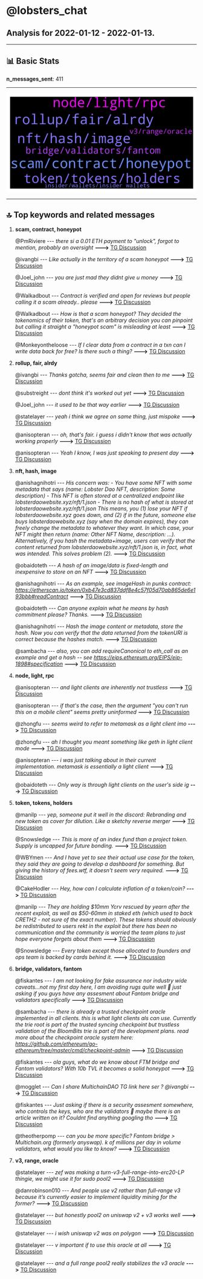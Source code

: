 # **@lobsters_chat**
 ## Analysis for **2022-01-12** - **2022-01-13**.

---

## 📊 **Basic Stats**

**n_messages_sent**: 411

---
![wordcloud](lobsters_chat_1Days_wordcloud.png)

---


## 🔝 **Top keywords and related messages**

1. **scam, contract, honeypot**

    @PmRiviere --- *there si a 0.01 ETH payment to "unlock", forgot to mention, probably an oversight* **--->** [TG Discussion](https://t.me/lobsters_chat/315166)

    @ivangbi --- *Like actually in the territory of a scam honeypot* **--->** [TG Discussion](https://t.me/lobsters_chat/315165)

    @Joel_john --- *you are just mad they didnt give u money* **--->** [TG Discussion](https://t.me/lobsters_chat/315188)

    @Walkadbout --- *Contract is verified and open for reviews but people calling it a scam already.. please* **--->** [TG Discussion](https://t.me/lobsters_chat/315168)

    @Walkadbout --- *How is that a scam honeypot? They decided the tokenomics of their token, that's an arbitrary decision you can pinpoint but calling it straight a "honeypot scam" is misleading at least* **--->** [TG Discussion](https://t.me/lobsters_chat/315177)

    @Monkeyontheloose --- *If I clear data from a contract in a txn can I write data back for free? Is there such a thing?* **--->** [TG Discussion](https://t.me/lobsters_chat/314930)

2. **rollup, fair, alrdy**

    @ivangbi --- *Thanks gotcha, seems fair and clean then to me* **--->** [TG Discussion](https://t.me/lobsters_chat/314898)

    @substreight --- *dont think it's worked out yet* **--->** [TG Discussion](https://t.me/lobsters_chat/314862)

    @Joel_john --- *it used to be that way earlier* **--->** [TG Discussion](https://t.me/lobsters_chat/315149)

    @statelayer --- *yeah i think we agree on same thing, just mispoke* **--->** [TG Discussion](https://t.me/lobsters_chat/314830)

    @anisopteran --- *oh, that's fair. i guess i didn't know that was actually working properly* **--->** [TG Discussion](https://t.me/lobsters_chat/314746)

    @anisopteran --- *Yeah I know, I was just speaking to present day* **--->** [TG Discussion](https://t.me/lobsters_chat/314755)

3. **nft, hash, image**

    @anishagnihotri --- *His concern was:  - You have some NFT with some metadata that says (name: Lobster Dao NFT, description: Some description) - This NFT is often stored at a centralized endpoint like lobsterdaowebsite.xyz/nft/1.json - There is no hash of what is stored at lobsterdaowebsite.xyz/nft/1.json  This means, you (1) lose your NFT if lobsterdaowebsite.xyz goes down, and (2) if in the future, someone else buys lobsterdaowebsite.xyz (say when the domain expires), they can freely change the metadata to whatever they want. In which case, your NFT might then return (name: Other NFT Name, description: ...).  Alternatively, if you hash the metadata+image, users can verify that the content returned from lobsterdaowebsite.xyz/nft/1.json is, in fact, what was intended. This solves problem (2).* **--->** [TG Discussion](https://t.me/lobsters_chat/314714)

    @obaidoteth --- *A hash of an image/data is fixed-length and inexpensive to store on an NFT* **--->** [TG Discussion](https://t.me/lobsters_chat/314749)

    @anishagnihotri --- *As an example, see imageHash in punks contract: https://etherscan.io/token/0xb47e3cd837ddf8e4c57f05d70ab865de6e193bbb#readContract* **--->** [TG Discussion](https://t.me/lobsters_chat/314711)

    @obaidoteth --- *Can anyone explain what he means by hash commitment please? Thanks.* **--->** [TG Discussion](https://t.me/lobsters_chat/314705)

    @anishagnihotri --- *Hash the image content or metadata, store the hash. Now you can verify that the data returned from the tokenURI is correct because the hashes match.* **--->** [TG Discussion](https://t.me/lobsters_chat/314710)

    @sambacha --- *also, you can add requireCanonical  to  eth_call as an example and get a hash -- see https://eips.ethereum.org/EIPS/eip-1898#specification* **--->** [TG Discussion](https://t.me/lobsters_chat/314840)

4. **node, light, rpc**

    @anisopteran --- *and light clients are inherently not trustless* **--->** [TG Discussion](https://t.me/lobsters_chat/314722)

    @anisopteran --- *if that's the case, then the argument "you can't run this on a mobile client" seems pretty uninformed* **--->** [TG Discussion](https://t.me/lobsters_chat/314747)

    @zhongfu --- *seems weird to refer to metamask as a light client imo* **--->** [TG Discussion](https://t.me/lobsters_chat/314745)

    @zhongfu --- *ah I thought you meant something like geth in light client mode* **--->** [TG Discussion](https://t.me/lobsters_chat/314744)

    @anisopteran --- *i was just talking about in their current implementation. metamask is essentially a light client* **--->** [TG Discussion](https://t.me/lobsters_chat/314743)

    @obaidoteth --- *Only way is through light clients on the user's side ig* **--->** [TG Discussion](https://t.me/lobsters_chat/314721)

5. **token, tokens, holders**

    @manilp --- *yep, someone put it well in the discord: Rebranding and new token as cover for dilution. Like a sketchy reverse merger* **--->** [TG Discussion](https://t.me/lobsters_chat/315199)

    @Snowsledge --- *This is more of an index fund than a project token. Supply is uncapped for future bonding.* **--->** [TG Discussion](https://t.me/lobsters_chat/315058)

    @WBYmen --- *And I have yet to see their actual use case for the token, they said they are going to develop a dashboard for something. But giving the history of fees.wtf, it doesn't seem very required.* **--->** [TG Discussion](https://t.me/lobsters_chat/315282)

    @CakeHodler --- *Hey, how can I calculate inflation of a token/coin?* **--->** [TG Discussion](https://t.me/lobsters_chat/314664)

    @manilp --- *They are holding $10mm Ycrv rescued by yearn after the recent exploit, as well as $50-60mm in staked eth (which used to back CRETH2 - not sure of the exact number). These tokens should obviously be redistributed to users rekt in the exploit but there has been no communication and the community is worried the team plans to just hope everyone forgets about them* **--->** [TG Discussion](https://t.me/lobsters_chat/315203)

    @Snowsledge --- *Every token except those allocated to founders and ops team is backed by cards behind it.* **--->** [TG Discussion](https://t.me/lobsters_chat/315059)

6. **bridge, validators, fantom**

    @fiskantes --- *I am not looking for fake assurance nor industry wide caveats…not my first day here, I am avoiding rugs quite well 🙂  just asking if you guys have any assesment about Fantom bridge and validators specifically* **--->** [TG Discussion](https://t.me/lobsters_chat/315226)

    @sambacha --- *there is already a trusted checkpoint oracle implemented in all clients. this is what light clients als can use. Currently the trie root is part of the trusted syncing checkpoint but trustless validation of the BloomBits trie is part of the development plans.  read more about the checkpoint oracle system here: https://github.com/ethereum/go-ethereum/tree/master/cmd/checkpoint-admin* **--->** [TG Discussion](https://t.me/lobsters_chat/314839)

    @fiskantes --- *ola guys, what do we know about FTM bridge and Fantom validators? With 10b TVL it becomes a solid honeypot* **--->** [TG Discussion](https://t.me/lobsters_chat/315213)

    @mogglet --- *Can I share MultichainDAO TG link here ser ? @ivangbi* **--->** [TG Discussion](https://t.me/lobsters_chat/315113)

    @fiskantes --- *Just asking if there is a security assesment somewhere, who controls the keys, who are the validators 🙂 maybe there is an article written on it? Couldnt find anything googling tho* **--->** [TG Discussion](https://t.me/lobsters_chat/315258)

    @theotherpomp --- *can you be more specific?  Fantom bridge > Multichain.org (formerly anyswap). k of millions per day in volume validators, what would you like to know?* **--->** [TG Discussion](https://t.me/lobsters_chat/315246)

7. **v3, range, oracle**

    @statelayer --- *zef was making a turn-v3-full-range-into-erc20-LP thingie, we might use it for sudo pool2* **--->** [TG Discussion](https://t.me/lobsters_chat/314807)

    @danrobinson010 --- *And people use v2 rather than full-range v3 because it’s currently easier to implement liquidity mining for the former?* **--->** [TG Discussion](https://t.me/lobsters_chat/314793)

    @statelayer --- *but honestly pool2 on uniswap v2 + v3 works well* **--->** [TG Discussion](https://t.me/lobsters_chat/314808)

    @statelayer --- *i wish uniswap v2 was on polygon* **--->** [TG Discussion](https://t.me/lobsters_chat/314776)

    @statelayer --- *v important if to use this oracle at all* **--->** [TG Discussion](https://t.me/lobsters_chat/314817)

    @statelayer --- *and a full range pool2 really stabilizes the v3 oracle* **--->** [TG Discussion](https://t.me/lobsters_chat/314816)

